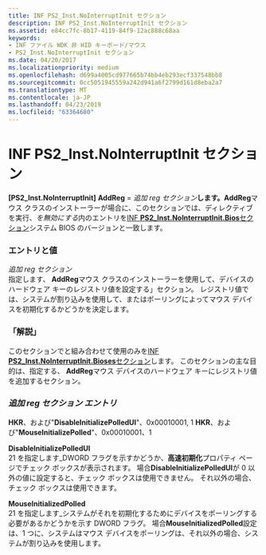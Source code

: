 ```yaml
---
title: INF PS2_Inst.NoInterruptInit セクション
description: INF PS2_Inst.NoInterruptInit セクション
ms.assetid: e84cc7fc-8b17-4119-84f9-12ac888c68aa
keywords:
- INF ファイル WDK 非 HID キーボード/マウス
- PS2_Inst.NoInterruptInit セクション
ms.date: 04/20/2017
ms.localizationpriority: medium
ms.openlocfilehash: d699a4005cd977665b74bb4eb293ecf337548bb8
ms.sourcegitcommit: 0cc5051945559a242d941a6f2799d161d8eba2a7
ms.translationtype: MT
ms.contentlocale: ja-JP
ms.lasthandoff: 04/23/2019
ms.locfileid: "63364680"
---
```

# <a name="inf-ps2instnointerruptinit-section"></a>INF PS2\_Inst.NoInterruptInit セクション





**\[PS2\_Inst.NoInterruptInit\]**
**AddReg** = <em>追加 reg セクション</em>**します。AddReg**マウス クラスのインストーラーが場合に、このセクションでは、ディレクティブを実行、*を無効にする*内のエントリを[INF **PS2\_Inst.NoInterruptInit.Bios**セクション](inf-ps2-inst-nointerruptinit-bioses-section.md)システム BIOS のバージョンと一致します。

### <a name="entries-and-values"></a>エントリと値

<a href="" id="add-reg-section"></a>*追加 reg セクション*  
指定します、 **AddReg**マウス クラスのインストーラーを使用して、デバイスのハードウェア キーのレジストリ値を設定する」セクション。 レジストリ値では、システムが割り込みを使用して、またはポーリングによってマウス デバイスを初期化するかどうかを決定します。

### <a href="" id="comments"></a>「解説」

このセクションでと組み合わせて使用のみを[INF **PS2\_Inst.NoInterruptInit.Bioses**セクション](inf-ps2-inst-nointerruptinit-bioses-section.md)します。 このセクションの主な目的は、指定する、 **AddReg**マウス デバイスのハードウェア キーにレジストリ値を追加するセクション。

### <a name="add-reg-section-entries"></a>*追加 reg セクション エントリ*

**HKR**、および"**DisableInitializePolledUI**"、0x00010001, 1 **HKR**、および"**MouseInitializePolled**"、0x00010001、1

<a href="" id="disableinitializepolledui"></a>**DisableInitializePolledUI**  
21 を指定します\_DWORD フラグを示すかどうか、**高速初期化**プロパティ ページでチェック ボックスが表示されます。 場合**DisableInitializePolledUI**が 0 以外の値に設定すると、チェック ボックスは使用できません。 それ以外の場合、チェック ボックスは使用できます。

<a href="" id="mouseinitializedpolled"></a>**MouseInitializedPolled**  
21 を指定します\_システムがそれを初期化するためにデバイスをポーリングする必要があるかどうかを示す DWORD フラグ。 場合**MouseInitializedPolled**設定は、1 つに、システムはマウス デバイスをポーリングは、それ以外の場合、システムが割り込みを使用します。

 

 




